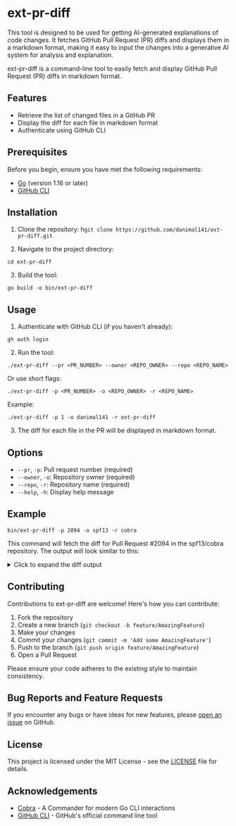 # ext-pr-diff
This tool is designed to be used for getting AI-generated explanations of code changes. It fetches GitHub Pull Request (PR) diffs and displays them in a markdown format, making it easy to input the changes into a generative AI system for analysis and explanation.

ext-pr-diff is a command-line tool to easily fetch and display GitHub Pull Request (PR) diffs in markdown format.

## Features

- Retrieve the list of changed files in a GitHub PR
- Display the diff for each file in markdown format
- Authenticate using GitHub CLI

## Prerequisites

Before you begin, ensure you have met the following requirements:

- [Go](https://golang.org/doc/install) (version 1.16 or later)
- [GitHub CLI](https://cli.github.com/)

## Installation

1. Clone the repository:
h`git clone https://github.com/danimal141/ext-pr-diff.git`

2. Navigate to the project directory:

`cd ext-pr-diff`

3. Build the tool:

`go build -o bin/ext-pr-diff`

## Usage

1. Authenticate with GitHub CLI (if you haven't already):

`gh auth login`

2. Run the tool:

`./ext-pr-diff --pr <PR_NUMBER> --owner <REPO_OWNER> --repo <REPO_NAME>`

Or use short flags:

`./ext-pr-diff -p <PR_NUMBER> -o <REPO_OWNER> -r <REPO_NAME>`

Example:

`./ext-pr-diff -p 1 -o danimal141 -r ext-pr-diff`

3. The diff for each file in the PR will be displayed in markdown format.

## Options

- `--pr`, `-p`: Pull request number (required)
- `--owner`, `-o`: Repository owner (required)
- `--repo`, `-r`: Repository name (required)
- `--help`, `-h`: Display help message


## Example
`bin/ext-pr-diff -p 2094 -o spf13 -r cobra`

This command will fetch the diff for Pull Request #2094 in the spf13/cobra repository. The output will look similar to this:

<details>
<summary>Click to expand the diff output</summary>

```diff
# cobra_test.go
@@ -40,3 +40,185 @@ func TestAddTemplateFunctions(t *testing.T) {
                t.Errorf("Expected UsageString: %v\nGot: %v", expected, got)
        }
 }
+
+func TestLevenshteinDistance(t *testing.T) {
+       tests := []struct {
+               name       string
+               s          string
+               t          string
+               ignoreCase bool
+               expected   int
+       }{
+               {
+                       name:       "Equal strings (case-sensitive)",
+                       s:          "hello",
+                       t:          "hello",
+                       ignoreCase: false,
+                       expected:   0,
+               },
+               {
+                       name:       "Equal strings (case-insensitive)",
+                       s:          "Hello",
+                       t:          "hello",
+                       ignoreCase: true,
+                       expected:   0,
+               },
+               {
+                       name:       "Different strings (case-sensitive)",
+                       s:          "kitten",
+                       t:          "sitting",
+                       ignoreCase: false,
+                       expected:   3,
+               },
+               {
+                       name:       "Different strings (case-insensitive)",
+                       s:          "Kitten",
+                       t:          "Sitting",
+                       ignoreCase: true,
+                       expected:   3,
+               },
+               {
+                       name:       "Empty strings",
+                       s:          "",
+                       t:          "",
+                       ignoreCase: false,
+                       expected:   0,
+               },
+               {
+                       name:       "One empty string",
+                       s:          "abc",
+                       t:          "",
+                       ignoreCase: false,
+                       expected:   3,
+               },
+               {
+                       name:       "Both empty strings",
+                       s:          "",
+                       t:          "",
+                       ignoreCase: true,
+                       expected:   0,
+               },
+       }
+
+       for _, tt := range tests {
+               t.Run(tt.name, func(t *testing.T) {
+                       // Act
+                       got := ld(tt.s, tt.t, tt.ignoreCase)
+
+                       // Assert
+                       if got != tt.expected {
+                               t.Errorf("Expected ld: %v\nGot: %v", tt.expected, got)
+                       }
+               })
+       }
+}
+
+func TestStringInSlice(t *testing.T) {
+       tests := []struct {
+               name     string
+               a        string
+               list     []string
+               expected bool
+       }{
+               {
+                       name:     "String in slice (case-sensitive)",
+                       a:        "apple",
+                       list:     []string{"orange", "banana", "apple", "grape"},
+                       expected: true,
+               },
+               {
+                       name:     "String not in slice (case-sensitive)",
+                       a:        "pear",
+                       list:     []string{"orange", "banana", "apple", "grape"},
+                       expected: false,
+               },
+               {
+                       name:     "String in slice (case-insensitive)",
+                       a:        "APPLE",
+                       list:     []string{"orange", "banana", "apple", "grape"},
+                       expected: false,
+               },
+               {
+                       name:     "Empty slice",
+                       a:        "apple",
+                       list:     []string{},
+                       expected: false,
+               },
+               {
+                       name:     "Empty string",
+                       a:        "",
+                       list:     []string{"orange", "banana", "apple", "grape"},
+                       expected: false,
+               },
+               {
+                       name:     "Empty strings match",
+                       a:        "",
+                       list:     []string{"orange", ""},
+                       expected: true,
+               },
+               {
+                       name:     "Empty string in empty slice",
+                       a:        "",
+                       list:     []string{},
+                       expected: false,
+               },
+       }
+
+       for _, tt := range tests {
+               t.Run(tt.name, func(t *testing.T) {
+                       // Act
+                       got := stringInSlice(tt.a, tt.list)
+
+                       // Assert
+                       if got != tt.expected {
+                               t.Errorf("Expected stringInSlice: %v\nGot: %v", tt.expected, got)
+                       }
+               })
+       }
+}
+
+func TestRpad(t *testing.T) {
+       tests := []struct {
+               name        string
+               inputString string
+               padding     int
+               expected    string
+       }{
+               {
+                       name:        "Padding required",
+                       inputString: "Hello",
+                       padding:     10,
+                       expected:    "Hello     ",
+               },
+               {
+                       name:        "No padding required",
+                       inputString: "World",
+                       padding:     5,
+                       expected:    "World",
+               },
+               {
+                       name:        "Empty string",
+                       inputString: "",
+                       padding:     8,
+                       expected:    "        ",
+               },
+               {
+                       name:        "Zero padding",
+                       inputString: "cobra",
+                       padding:     0,
+                       expected:    "cobra",
+               },
+       }
+
+       for _, tt := range tests {
+               t.Run(tt.name, func(t *testing.T) {
+                       // Act
+                       got := rpad(tt.inputString, tt.padding)
+
+                       // Assert
+                       if got != tt.expected {
+                               t.Errorf("Expected rpad: %v\nGot: %v", tt.expected, got)
+                       }
+               })
+       }
+}
```
</details>


## Contributing

Contributions to ext-pr-diff are welcome! Here's how you can contribute:

1. Fork the repository
2. Create a new branch (`git checkout -b feature/AmazingFeature`)
3. Make your changes
4. Commit your changes (`git commit -m 'Add some AmazingFeature'`)
5. Push to the branch (`git push origin feature/AmazingFeature`)
6. Open a Pull Request

Please ensure your code adheres to the existing style to maintain consistency.

## Bug Reports and Feature Requests

If you encounter any bugs or have ideas for new features, please [open an issue](https://github.com/danimal141/ext-pr-diff/issues) on GitHub.

## License

This project is licensed under the MIT License - see the [LICENSE](LICENSE) file for details.

## Acknowledgements

- [Cobra](https://github.com/spf13/cobra) - A Commander for modern Go CLI interactions
- [GitHub CLI](https://cli.github.com/) - GitHub's official command line tool
